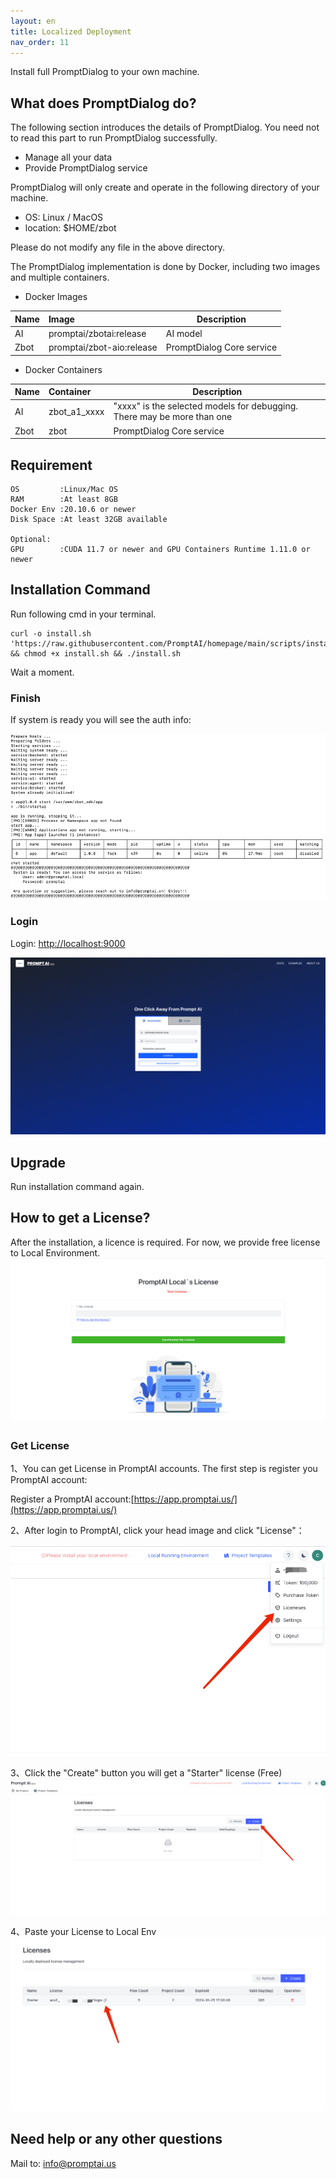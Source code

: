```yaml
---
layout: en
title: Localized Deployment
nav_order: 11
---
```


Install full PromptDialog to your own machine.

## What does PromptDialog do?
The following section introduces the details of PromptDialog. You need not to read this part to run PromptDialog successfully.

- Manage all your data
- Provide PromptDialog service

PromptDialog will only create and operate in the following directory of your machine.

- OS:  Linux / MacOS
- location: $HOME/zbot

Please do not modify any file in the above directory.


The PromptDialog implementation is done by Docker, including two images and multiple containers.

- Docker Images

| Name  | Image                        | Description                             |
|:------|:-----------------------------|-----------------------------------------|
|  AI   | promptai/zbotai:release      | AI model                                |
| Zbot  | promptai/zbot-aio:release     | PromptDialog Core service               |

- Docker Containers

| Name  | Container    | Description                                                              |
|:------|:-------------|--------------------------------------------------------------------------|
|  AI   | zbot_a1_xxxx | "xxxx" is the selected models for debugging. There may be more than one |
| Zbot  | zbot         | PromptDialog Core service                                               |


## Requirement
```text
OS         :Linux/Mac OS
RAM        :At least 8GB
Docker Env :20.10.6 or newer
Disk Space :At least 32GB available

Optional: 
GPU        :CUDA 11.7 or newer and GPU Containers Runtime 1.11.0 or newer
```

## Installation Command
Run following cmd in your terminal.
```shell
curl -o install.sh 'https://raw.githubusercontent.com/PromptAI/homepage/main/scripts/install_en.sh' && chmod +x install.sh && ./install.sh
```

Wait a moment.

### Finish
If system is ready you will see the auth info:

![deploy-01](/assets/images/private_deploy/deploy-01.png)

### Login
Login: [http://localhost:9000](http://localhost:9000)

![deploy-02](/assets/images/private_deploy/deploy-02.png)

## Upgrade
Run installation command again.

## How to get a License?
After the installation, a licence is required. For now, we provide free license to Local Environment.
![license_1](/assets/images/license_1.png)

### Get License
1、You can get License in PromptAI accounts. The first step is register you PromptAI account:

Register a PromptAI account:[https://app.promptai.us/](https://app.promptai.us/)

2、After login to PromptAI, click your head image and click "License"：

![license_2.png](/assets/images/license_2.png)

3、Click the "Create" button you will get a "Starter" license (Free)
![license_3.png](/assets/images/license_3.png)

4、Paste your License to Local Env
![license_4.png](/assets/images/license_4.png)





## Need help or any other questions
Mail to: [info@promptai.us](mailto:info@promptai.us)